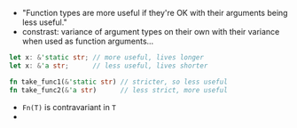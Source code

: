 - "Function types are more useful if they're OK with their arguments being less useful."
- constrast: variance of argument types on their own with their variance when used as function arguments...

```rust
let x: &'static str; // more useful, lives longer
let x: &'a str;      // less useful, lives shorter

fn take_func1(&'static str) // stricter, so less useful
fn take_func2(&'a str)      // less strict, more useful
```

- `Fn(T)` is contravariant in `T`
- 